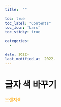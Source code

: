 ```yaml
---
title:  ""

toc: true
toc_label: "Contents"
toc_icon: "bars"
toc_sticky: true

categories:
  - 

date: 2022-
last_modified_at: 2022-
---
```


# 글자 색 바꾸기

<span style="color:orange"> 오렌지색 </span>
